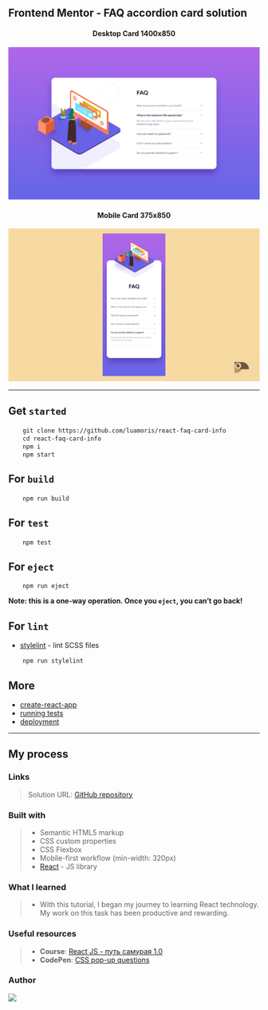 ## Frontend Mentor - FAQ accordion card solution

<h4 align="center">Desktop Card 1400x850</h4>
<p align="center">
	<img src="./design/desktop.png" alt="Desktop Screenshot."/>
</p>

<h4 align="center">Mobile Card 375x850</h4>
<p align="center">
	<img src="./design/mobile2.png" alt="Mobile Screenshot."/>
</p>

---


## Get `started`

```console
	git clone https://github.com/luamoris/react-faq-card-info
	cd react-faq-card-info
	npm i
	npm start
```

## For `build`

```console
	npm run build
```

## For `test`

```console
	npm test
```

## For `eject`

```console
	npm run eject
```
**Note: this is a one-way operation. Once you `eject`, you can’t go back!**

## For `lint`

- [stylelint][stylelint] - lint SCSS files

```console
	npm run stylelint
```

## More

+ [create-react-app][create-react-app]
+ [running tests][running tests]
+ [deployment][deployment]


---


## My process

### Links

> Solution URL: [GitHub repository][solution-repository]
<!-- - Live Site URL: [URL]() -->

### Built with

> - Semantic HTML5 markup
> - CSS custom properties
> - CSS Flexbox
> - Mobile-first workflow (min-width: 320px)
> - [React][react] - JS library

### What I learned

>  + With this tutorial, I began my journey to learning React technology.
> My work on this task has been productive and rewarding.

### Useful resources

> + __Course__: [React JS - путь самурая 1.0][course-1]
> + __CodePen__: [CSS pop-up questions][codepen-1]

### Author

<p align="left">
	<a href="https://github.com/luamoris">
		<img width="50" src="https://avatars.githubusercontent.com/u/70754306?s=460&u=922c28870849f7c9528034f0512e69fb77339c84&v=4 alt="Iosif Luamoris"/>
	</a>
</p>



[stylelint]: https://stylelint.io/
[react]: https://reactjs.org/

[create-react-app]: https://github.com/facebook/create-react-app
[running tests]: https://facebook.github.io/create-react-app/docs/running-tests
[deployment]: https://facebook.github.io/create-react-app/docs/deployment

[solution-repository]: https://github.com/luamoris/react-faq-card-info

[course-1]: https://www.youtube.com/playlist?list=PLcvhF2Wqh7DNVy1OCUpG3i5lyxyBWhGZ8
[codepen-1]: https://codepen.io/luamoris/pen/Yzpbbdg